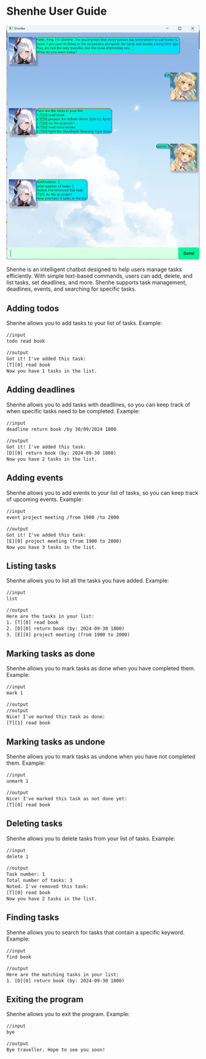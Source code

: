 # Shenhe User Guide
![Ui.png](Ui.png)

Shenhe is an intelligent chatbot designed to help users manage tasks efficiently. With simple text-based commands, 
users can add, delete, and list tasks, set deadlines, and more. Shenhe supports task management, deadlines, events, 
and searching for specific tasks.
## Adding todos
Shenhe allows you to add tasks to your list of tasks. 
Example:
```
//input
todo read book
```

``` 
//output
Got it! I've added this task:
[T][0] read book
Now you have 1 tasks in the list.
``` 

## Adding deadlines
Shenhe allows you to add tasks with deadlines, so you can keep track of when specific tasks need to be completed.
Example: 
```
//input
deadline return book /by 30/09/2024 1800
```

```
//output
Got it! I've added this task:
[D][0] return book (by: 2024-09-30 1800)
Now you have 2 tasks in the list.
```

## Adding events
Shenhe allows you to add events to your list of tasks, so you can keep track of upcoming events.
Example:
```
//input
event project meeting /from 1900 /to 2000
```

``` 
//output
Got it! I've added this task:
[E][0] project meeting (from 1900 to 2000)
Now you have 3 tasks in the list.
```

## Listing tasks
Shenhe allows you to list all the tasks you have added.
Example:
```
//input
list
```

```
//output
Here are the tasks in your list:
1. [T][0] read book
2. [D][0] return book (by: 2024-09-30 1800)
3. [E][0] project meeting (from 1900 to 2000)
``` 

## Marking tasks as done
Shenhe allows you to mark tasks as done when you have completed them.
Example:
```
//input
mark 1
```

```
//output
//output
Nice! I've marked this task as done:
[T][1] read book
```
## Marking tasks as undone
Shenhe allows you to mark tasks as undone when you have not completed them.
Example:
```
//input
unmark 1
```

```
//output
Nice! I've marked this task as not done yet:
[T][0] read book
```

## Deleting tasks
Shenhe allows you to delete tasks from your list of tasks.
Example:
```
//input
delete 1
```

```
//output
Task number: 1
Total number of tasks: 3
Noted. I've removed this task:
[T][0] read book
Now you have 2 tasks in the list.
```


## Finding tasks
Shenhe allows you to search for tasks that contain a specific keyword.
Example:
```
//input
find book
```

```
//output
Here are the matching tasks in your list:
1. [D][0] return book (by: 2024-09-30 1800)
```

## Exiting the program
Shenhe allows you to exit the program.
Example:
```
//input
bye
```

```
//output
Bye traveller. Hope to see you soon!
```
